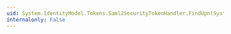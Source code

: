 ```yaml
---
uid: System.IdentityModel.Tokens.Saml2SecurityTokenHandler.FindUpn(System.Security.Claims.ClaimsIdentity)
internalonly: False
---
```

